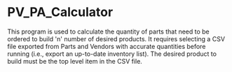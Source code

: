 # PV_PA_Calculator

This program is used to calculate the quantity of parts that need to be ordered to build 'n' number of desired products. It requires selecting a CSV file exported from Parts and Vendors with accurate quantities before running (i.e., export an up-to-date inventory list). The desired product to build must be the top level item in the CSV file. 

